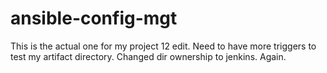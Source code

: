 # ansible-config-mgt

This is the actual one for my project 12 edit.
Need to have more triggers to test my artifact directory.
Changed dir ownership to jenkins.
Again.
